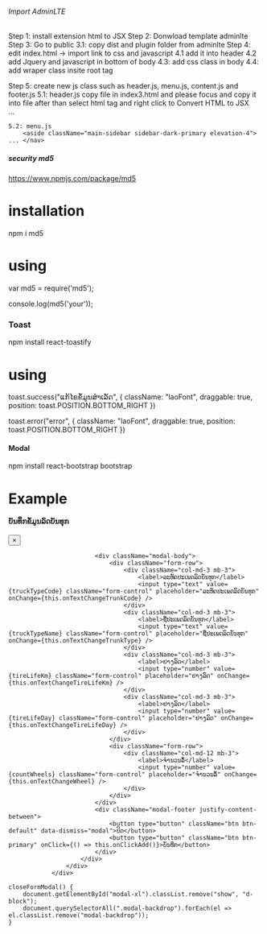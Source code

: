 ###### Import AdminLTE ######
Step 1: install extension html to JSX
Step 2: Donwload template adminlte
Step 3: Go to public
    3.1: copy dist and plugin folder from adminlte
Step 4: edit index.html
    -> import link to css and javascript
    4.1 add it into header
        <!-- Google Font: Source Sans Pro -->
        <link rel="stylesheet" href="https://fonts.googleapis.com/css?family=Source+Sans+Pro:300,400,400i,700&display=fallback">
        <!-- Font Awesome Icons -->
        <link rel="stylesheet" href="plugins/fontawesome-free/css/all.min.css">
        <!-- IonIcons -->
        <link rel="stylesheet" href="https://code.ionicframework.com/ionicons/2.0.1/css/ionicons.min.css">
        <!-- Theme style -->
        <link rel="stylesheet" href="dist/css/adminlte.min.css">
    4.2 add Jquery and javascript in bottom of body
        <!-- jQuery -->
        <script src="plugins/jquery/jquery.min.js"></script>
        <!-- Bootstrap -->
        <script src="plugins/bootstrap/js/bootstrap.bundle.min.js"></script>
        <!-- AdminLTE -->
        <script src="dist/js/adminlte.js"></script>
        <script src="plugins/chart.js/Chart.min.js"></script>
        <!-- AdminLTE for demo purposes -->
        <script src="dist/js/demo.js"></script>
        <!-- AdminLTE dashboard demo (This is only for demo purposes) -->
        <script src="dist/js/pages/dashboard3.js"></script>
    4.3: add css class in body 
        <body class="hold-transition sidebar-mini">
    4.4: add wraper class insite root tag
          <div id="root">
            <div class="wrapper"></div>
        </div>
Step 5: create new js class such as header.js, menu.js, content.js and footer.js
    5.1: header.js copy file in index3.html and please focus and 
    copy it into file after than select html tag and right click to Convert HTML to JSX
        <nav className="main-header navbar navbar-expand navbar-white navbar-light"> ... </nav>
    
    5.2: menu.js  
        <aside className="main-sidebar sidebar-dark-primary elevation-4"> ... </nav>
    

##### security md5
https://www.npmjs.com/package/md5

# installation
npm i md5

# using
var md5 = require('md5');

console.log(md5('your'));


### Toast
npm install react-toastify
# using
toast.success("ແກ້ໄຂຂໍ້ມູນສຳເລັດ", {
    className: "laoFont",
    draggable: true,
    position: toast.POSITION.BOTTOM_RIGHT
})

toast.error("error", {
    className: "laoFont",
    draggable: true,
    position: toast.POSITION.BOTTOM_RIGHT
})

#### Modal
npm install react-bootstrap bootstrap

# Example
<div className="modal fade" id="modal-xl">
                    <div className="modal-dialog modal-xl">
                        <div className="modal-content">
                            <div className="modal-header">
                                <h4 className="modal-title">ບັນທຶກຂໍ້ມູນລົດບັນທຸກ</h4>
                                <button type="button" className="close" data-dismiss="modal" aria-label="Close">
                                    <span aria-hidden="true">×</span>
                                </button>
                            </div>

                            <div className="modal-body">
                                <div className="form-row">
                                    <div className="col-md-3 mb-3">
                                        <label>ລະຫັດປະເພດລົດບັນທຸກ</label>
                                        <input type="text" value={truckTypeCode} className="form-control" placeholder="ລະຫັດປະເພດລົດບັນທຸກ" onChange={this.onTextChangeTrunkCode} />
                                    </div>
                                    <div className="col-md-3 mb-3">
                                        <label>ຊື່ປະເພດລົດບັນທຸກ</label>
                                        <input type="text" value={truckTypeName} className="form-control" placeholder="ຊື່ປະເພດລົດບັນທຸກ" onChange={this.onTextChangeTrunkType} />
                                    </div>
                                    <div className="col-md-3 mb-3">
                                        <label>ຢາງລົດ</label>
                                        <input type="number" value={tireLifeKm} className="form-control" placeholder="ຢາງລົດ" onChange={this.onTextChangeTireLifeKm} />
                                    </div>
                                    <div className="col-md-3 mb-3">
                                        <label>ຢາງລົດ</label>
                                        <input type="number" value={tireLifeDay} className="form-control" placeholder="ຢາງລົດ" onChange={this.onTextChangeTireLifeDay} />
                                    </div>
                                </div>
                                <div className="form-row">
                                    <div className="col-md-12 mb-3">
                                        <label>ຈຳນວນລໍ້</label>
                                        <input type="number" value={countWheels} className="form-control" placeholder="ຈຳນວນລໍ້" onChange={this.onTextChangeWheel} />
                                    </div>
                                </div>
                            </div>
                            <div className="modal-footer justify-content-between">
                                <button type="button" className="btn btn-default" data-dismiss="modal">ປິດ</button>
                                <button type="button" className="btn btn-primary" onClick={() => this.onClickAdd()}>ບັນທຶກ</button>
                            </div>
                        </div>
                    </div>
                </div>

    closeFormModal() {
        document.getElementById("modal-xl").classList.remove("show", "d-block");
        document.querySelectorAll(".modal-backdrop").forEach(el => el.classList.remove("modal-backdrop"));
    }